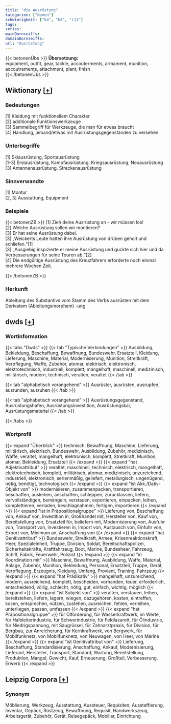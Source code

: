 ```yaml
---
title: "die Ausrüstung"
kategorien: ["Nomen"]
schwierigkeit: ["k4", "h4", "r11"]
tags:
series:
mainDornseiffs:
domainDornseiffs:
url: "Ausrüstung"
---
```


{{< betonenÜbs >}}
**Übersetzung:**  
equipment, outfit, gear, tackle, accouterments, armament, munition, accoutrements, attachment, plant, finish  
{{< /betonenÜbs >}}

## Wiktionary [[+](https://de.wiktionary.org/wiki/Ausrüstung)]

### Bedeutungen
[1] Kleidung mit funktionellem Charakter  
[2] additionale Funktionswerkzeuge  
[3] Sammelbegriff für Werkzeuge, die man für etwas braucht  
[4] Handlung, jemand/etwas mit Ausrüstungsgegenständen zu versehen  

### Unterbegriffe
[1] Skiausrüstung, Sportausrüstung  
[1–3] Erstausrüstung, Kampfausrüstung, Kriegsausrüstung, Neuausrüstung  
[3] Antennenausrüstung, Streckenausrüstung  

### Sinnverwandte
[1] Montur  
[2, 3] Ausstattung, Equipment  

### Beispiele
{{< betonenZB >}}
[1] Zieh deine Ausrüstung an - wir müssen los!  
[2] Welche Ausrüstung sollen wir montieren?  
[3] Er hat seine Ausrüstung dabei.  
[3] „Weickerts Leute hatten ihre Ausrüstung von drüben geholt und schliefen.“[1]  
[3] „Ausgiebig inspizierte er meine Ausrüstung und guckte sich hier und da Verbesserungen für seine Touren ab.“[2]  
[4] Die endgültige Ausrüstung des Kreuzfahrers erforderte noch einmal mehrere Wochen Zeit.  

{{< /betonenZB >}}
### Herkunft
Ableitung des Substantivs vom Stamm des Verbs ausrüsten mit dem Derivatem (Ableitungsmorphem) -ung  



## dwds [[+](https://www.dwds.de/wb/Ausrüstung)]

### Wortinformation
{{< tabs "Dwds" >}}
{{< tab "Typische Verbindungen" >}}
Ausbildung, Bekleidung, Beschaffung, Bewaffnung, Bundeswehr, Ersatzteil, Kleidung, Lieferung, Maschine, Material, Modernisierung, Munition, Streitkraft, Verpflegung, Waffe, Zubehör, atomar, elektrisch, elektronisch, elektrotechnisch, industriell, komplett, mangelhaft, maschinell, medizinisch, militärisch, modern, technisch, veralten, veraltet
{{< /tab >}}

{{< tab "alphabetisch vorangehend" >}}
Ausrüster, ausrüsten, ausrupfen, ausrunden, ausruhen
{{< /tab >}}

{{< tab "alphabetisch vorangehend" >}}
Ausrüstungsgegenstand, Ausrüstungshafen, Ausrüstungsinvestition, Ausrüstungskai, Ausrüstungsmaterial
{{< /tab >}}

{{< /tabs >}}

### Wortprofil
{{< expand "Überblick" >}} technisch, Bewaffnung, Maschine, Lieferung, militärisch, elektrisch, Bundeswehr, Ausbildung, Zubehör, medizinisch, Waffe, veraltet, mangelhaft, elektronisch, komplett, Streitkraft, Munition, atomar, Bekleidung, Ersatzteil {{< /expand >}}
{{< expand "hat Adjektivattribut" >}} veraltet, maschinell, technisch, elektrisch, mangelhaft, elektrotechnisch, komplett, militärisch, atomar, medizinisch, unzureichend, industriell, elektronisch, serienmäßig, geliefert, metallurgisch, ungenügend, nötig, benötigt, technologisch {{< /expand >}}
{{< expand "ist Akk./Dativ-Objekt von" >}} modernisieren, zusammenpacken, transportieren, beschaffen, ausleihen, anschaffen, schleppen, zurücklassen, liefern, vervollständigen, bemängeln, verstauen, exportieren, einpacken, leihen, komplettieren, verladen, beschlagnahmen, fertigen, importieren {{< /expand >}}
{{< expand "ist in Präpositionalgruppe" >}} Lieferung von, Beschaffung von, Ankauf von, Investition in, Großhandel mit, Hersteller von, Kauf von, Bereitstellung von, Ersatzteil für, beliefern mit, Modernisierung von, Ausfuhr von, Transport von, investieren in, Import von, Austausch von, Einfuhr von, Export von, Minimum an, Anschaffung von {{< /expand >}}
{{< expand "hat Genitivattribut" >}} Bundeswehr, Streitkraft, Armee, Krisenreaktionskraft, Heer, Spezialeinheit, Truppe, Division, Soldat, Bereitschaftspolizei, Sicherheitskräfte, Kraftfahrzeug, Boot, Marine, Bundesheer, Fahrzeug, Schiff, Fabrik, Feuerwehr, Polizist {{< /expand >}}
{{< expand "in Koordination mit" >}} Maschine, Bewaffnung, Ausbildung, Waffe, Material, Anlage, Zubehör, Munition, Bekleidung, Personal, Ersatzteil, Truppe, Gerät, Verpflegung, Erzeugnis, Kleidung, Umfang, Proviant, Training, Fahrzeug {{< /expand >}}
{{< expand "hat Prädikativ" >}} mangelhaft, unzureichend, modern, ausreichend, komplett, bescheiden, vorhanden, teuer, erforderlich, entscheidend, völlig, schlecht, nötig, gut, einfach, wichtig, möglich {{< /expand >}}
{{< expand "ist Subjekt von" >}} veralten, verstauen, leihen, bereitstehen, liefern, lagern, wiegen, dazugehören, kosten, eintreffen, kosen, entsprechen, nützen, zustehen, ausreichen, fehlen, verleihen, unterliegen, passen, umfassen {{< /expand >}}
{{< expand "hat Präpositionalgruppe" >}} für Ölförderung, für Wasserkraftwerk, im Werte, für Halbleiterindustrie, für Schwerindustrie, für Feldlazarett, für Ölindustrie, für Niedrigspannung, mit Saugrüssel, für Zahnarztpraxis, für Division, für Bergbau, zur Anreicherung, für Kernkraftwerk, von Bergwerk, für Mobilfunknetz, von Mobilfunknetz, von Neuwagen, von Heer, von Marine {{< /expand >}}
{{< expand "ist Genitivattribut von" >}} Lieferung, Beschaffung, Standardisierung, Anschaffung, Ankauf, Modernisierung, Lieferant, Hersteller, Transport, Standard, Wartung, Bereitstellung, Produktion, Mangel, Gewicht, Kauf, Erneuerung, Großteil, Verbesserung, Erwerb {{< /expand >}}

## Leipzig Corpora [[+](https://corpora.uni-leipzig.de/en/res?word=Ausrüstung&corpusId=deu_newscrawl-public_2018)]


### Synonym
Möblierung, Werkzeug, Ausstattung, Aussteuer, Requisiten, Ausstaffierung, Inventar, Gepäck, Rüstzeug, Bewaffnung, Requisit, Handwerkszeug, Arbeitsgerät, Zubehör, Gerät, Reisegepäck, Mobiliar, Einrichtung

